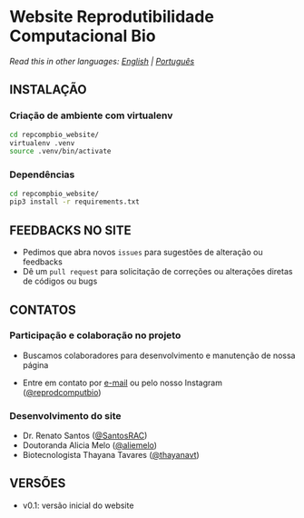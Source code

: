 # Website Reprodutibilidade Computacional Bio 

*Read this in other languages: [English](README.en.md)  | [Português](README.md)*

## INSTALAÇÃO

### Criação de ambiente com virtualenv

```bash
cd repcompbio_website/
virtualenv .venv
source .venv/bin/activate
```

### Dependências

```bash
cd repcompbio_website/
pip3 install -r requirements.txt
```

## FEEDBACKS NO SITE

 * Pedimos que abra novos `issues` para sugestões de alteração ou feedbacks
 * Dê um `pull request` para solicitação de correções ou alterações diretas de códigos ou bugs


## CONTATOS

### Participação e colaboração no projeto

 * Buscamos colaboradores para desenvolvimento e manutenção de nossa página

* Entre em contato por [e-mail](mailto:reprodutibilidadecomputacional@gmail.com) ou pelo nosso Instagram ([@reprodcomputbio](https://www.instagram.com/reprodcomputbio/))


### Desenvolvimento do site

 * Dr. Renato Santos ([@SantosRAC](https://github.com/SantosRAC))
 * Doutoranda Alicia Melo ([@aliemelo](https://github.com/aliemelo))
 * Biotecnologista Thayana Tavares ([@thayanavt](https://github.com/thayanavt))


## VERSÕES

 * v0.1: versão inicial do website
